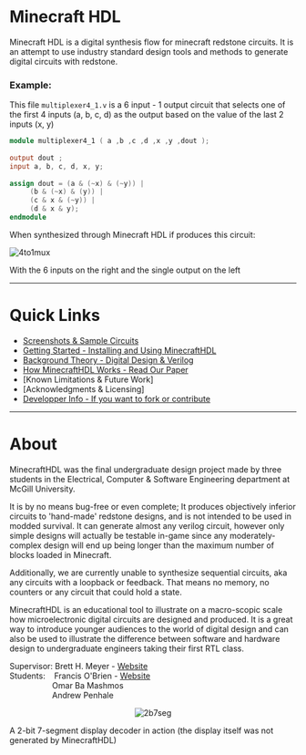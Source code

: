 [comment]: Images 
[mux4_short]: https://github.com/itsFrank/MinecraftHDL/blob/master/screenshots/mux4_short.png?raw=true 
[7seg_gif]: https://github.com/itsFrank/MinecraftHDL/blob/master/screenshots/7seg.gif?raw=true 
 
 
# Minecraft HDL 
 
Minecraft HDL is a digital synthesis flow for minecraft redstone circuits. It is an attempt to use industry standard design tools and methods to generate digital circuits with redstone. 
 
### Example: 
 
 
This file `multiplexer4_1.v` is a 6 input - 1 output circuit that selects one of the first 4 inputs (a, b, c, d) as the output based on the value of the last 2 inputs (x, y) 
 
```verilog 
module multiplexer4_1 ( a ,b ,c ,d ,x ,y ,dout ); 
 
output dout ; 
input a, b, c, d, x, y; 
 
assign dout = (a & (~x) & (~y)) | 
     (b & (~x) & (y)) |  
     (c & x & (~y)) | 
     (d & x & y); 
endmodule 
``` 
 
When synthesized through Minecraft HDL if produces this circuit: 
 
 
![4to1mux][mux4_short] 
 
 
With the 6 inputs on the right and the single output on the left 
 
 
--- 
# Quick Links 
- [Screenshots & Sample Circuits](markdown/SAMPLES.md) 
- [Getting Started - Installing and Using MinecraftHDL](markdown/GETTING_STARTED.md) 
- [Background Theory - Digital Design & Verilog](markdown/BACKGROUND.md)
- [How MinecraftHDL Works - Read Our Paper](markdown/minecrafthdl-digital-synthesis.pdf)
- [Known Limitations & Future Work] 
- [Acknowledgments & Licensing] 
- [Developper Info - If you want to fork or contribute](markdown/DEV_SETUP.md)
--- 
# About 
MinecraftHDL was the final undergraduate design project made by three students in the Electrical, Computer & Software Engineering department at McGill University.  
 
It is by no means bug-free or even complete; It produces objectively inferior circuits to 'hand-made' redstone designs, and is not intended to be used in modded survival. It can generate almost any verilog circuit, however only simple designs will actually be testable in-game since any moderately-complex design will end up being longer than the maximum number of blocks loaded in Minecraft. 

Additionally, we are currently unable to synthesize sequential circuits, aka any circuits with a loopback or feedback. That means no memory, no counters or any circuit that could hold a state.
 
MinecraftHDL is an educational tool to illustrate on a macro-scopic scale how microelectronic digital circuits are designed and produced. It is a great way to introduce younger audiences to the world of digital design and can also be used to illustrate the difference between software and hardware design to undergraduate engineers taking their first RTL class.

Supervisor: Brett H. Meyer - [Website](http://rssl.ece.mcgill.ca/~bhm/)  
Students:&nbsp;&nbsp;&nbsp;&nbsp;Francis O'Brien - [Website](http://francisobrien.com)  
&nbsp;&nbsp;&nbsp;&nbsp;&nbsp;&nbsp;&nbsp;&nbsp;&nbsp;&nbsp;&nbsp;&nbsp;&nbsp;&nbsp;&nbsp;&nbsp;&nbsp;&nbsp;&nbsp;Omar Ba Mashmos  
&nbsp;&nbsp;&nbsp;&nbsp;&nbsp;&nbsp;&nbsp;&nbsp;&nbsp;&nbsp;&nbsp;&nbsp;&nbsp;&nbsp;&nbsp;&nbsp;&nbsp;&nbsp;&nbsp;Andrew Penhale  



<p align="center">
  <img src="https://github.com/itsFrank/MinecraftHDL/blob/master/screenshots/7seg.gif?raw=true" alt="2b7seg"/>
</p>  
 A 2-bit 7-segment display decoder in action (the display itself was not generated by MinecraftHDL)
 
